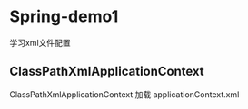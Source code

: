 # Spring-demo1
学习xml文件配置


## ClassPathXmlApplicationContext
ClassPathXmlApplicationContext 加载 applicationContext.xml